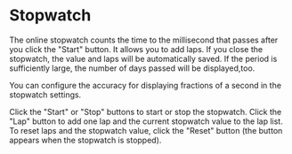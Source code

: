 # Stopwatch
The online stopwatch counts the time to the millisecond that passes after you click the "Start" button. It allows you to add laps. If you close the stopwatch, the value and laps will be automatically saved. If the period is sufficiently large, the number of days passed will be displayed,too.

You can configure the accuracy for displaying fractions of a second in the stopwatch settings.

Click the "Start" or "Stop" buttons to start or stop the stopwatch. Click the "Lap" button to add one lap and the current stopwatch value to the lap list. To reset laps and the stopwatch value, click the "Reset" button (the button appears when the stopwatch is stopped).
